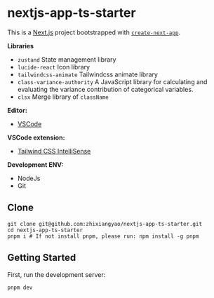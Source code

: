 # nextjs-app-ts-starter

This is a [Next.js](https://nextjs.org/) project bootstrapped with [`create-next-app`](https://github.com/vercel/next.js/tree/canary/packages/create-next-app).

**Libraries**

- `zustand` State management library
- `lucide-react` Icon library
- `tailwindcss-animate` Tailwindcss animate library
- `class-variance-authority` A JavaScript library for calculating and evaluating the variance contribution of categorical variables.
- `clsx` Merge library of `className`

**Editor:**

- [VSCode](https://code.visualstudio.com/)

**VSCode extension:**

- [Tailwind CSS IntelliSense](https://marketplace.visualstudio.com/items?itemName=bradlc.vscode-tailwindcss)

**Development ENV:**

- NodeJs
- Git

## Clone

```shell
git clone git@github.com:zhixiangyao/nextjs-app-ts-starter.git
cd nextjs-app-ts-starter
pnpm i # If not install pnpm, please run: npm install -g pnpm
```

## Getting Started

First, run the development server:

```bash
pnpm dev
```
